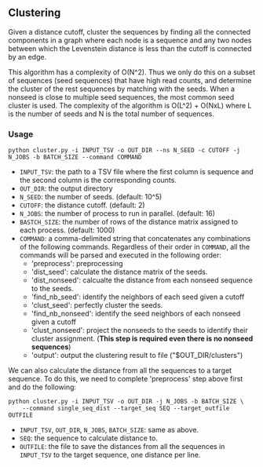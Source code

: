 ## Clustering
Given a distance cutoff, cluster the sequences by finding all the connected components in a graph where each node is a sequence and any two nodes between which the Levenstein distance is less than the cutoff is connected by an edge.

This algorithm has a complexity of O(N^2). Thus we only do this on a subset of sequences (seed sequences) that have high read counts, and determine the cluster of the rest sequences by matching with the seeds. When a nonseed is close to multiple seed sequences, the most common seed cluster is used. The complexity of the algorithm is O(L^2) + O(NxL) where L is the number of seeds and N is the total number of sequences. 

### Usage

```
python cluster.py -i INPUT_TSV -o OUT_DIR --ns N_SEED -c CUTOFF -j N_JOBS -b BATCH_SIZE --command COMMAND
```

- `INPUT_TSV`: the path to a TSV file where the first column is sequence and the second column is the corresponding counts.
- `OUT_DIR`: the output directory
- `N_SEED`: the number of seeds. (default: 10^5)
- `CUTOFF`: the distance cutoff. (default: 2)
- `N_JOBS`: the number of process to run in parallel. (default: 16)
- `BASTCH_SIZE`: the number of rows of the distance matrix assigned to each process. (default: 1000)
- `COMMAND`: a comma-delimited string that concatenates any combinations of the following commands. Regardless of their order in `COMMAND`, all the commands will be parsed and executed in the following order:
	- 'preprocess': preprocessing
	- 'dist_seed': calculate the distance matrix of the seeds.
	- 'dist_nonseed': calcualte the distance from each nonseed sequence to the seeds.
	- 'find_nb_seed': identify the neighbors of each seed given a cutoff
	- 'clust_seed': perfectly cluster the seeds.
	- 'find_nb_nonseed': identify the seed neighbors of each nonseed given a cutoff
	- 'clust_nonseed': project the nonseeds to the seeds to identify their cluster assignment. (**This step is required even there is no nonseed sequences**)
	- 'output': output the clustering result to file ("$OUT_DIR/clusters")

We can also calculate the distance from all the sequences to a target sequence. To do this, we need to complete 'preprocess' step above first and do the following:

```
python cluster.py -i INPUT_TSV -o OUT_DIR -j N_JOBS -b BATCH_SIZE \
	--command single_seq_dist --target_seq SEQ --target_outfile OUTFILE
```

- `INPUT_TSV`, `OUT_DIR`, `N_JOBS`, `BATCH_SIZE`: same as above.
- `SEQ`: the sequence to calculate distance to.
- `OUTFILE`: the file to save the distances from all the sequences in `INPUT_TSV` to the target sequence, one distance per line.
